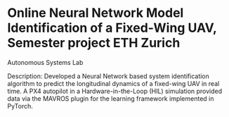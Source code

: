 # Online Neural Network Model Identification of a Fixed-Wing UAV, Semester project ETH Zurich
Autonomous Systems Lab

Description: Developed a Neural Network based system identification algorithm to predict the longitudinal dynamics of a
fixed-wing UAV in real time. A PX4 autopilot in a Hardware-in-the-Loop (HIL) simulation provided data via
the MAVROS plugin for the learning framework implemented in PyTorch.
